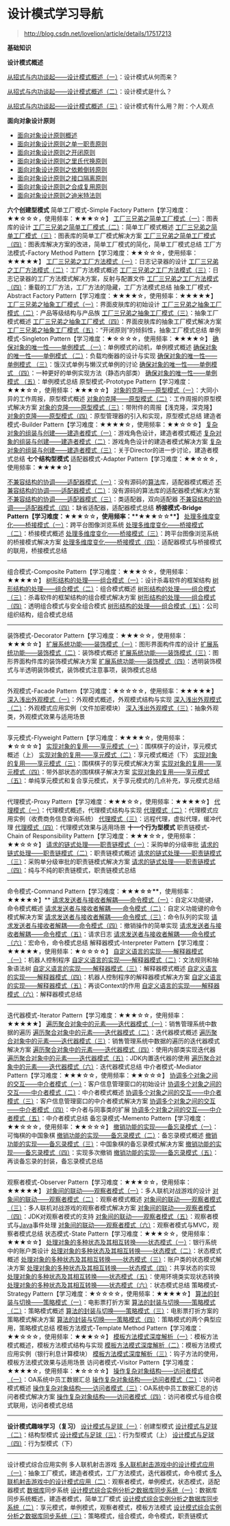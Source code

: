 # 设计模式学习导航

> [http:\/\/blog.csdn.net\/lovelion\/article\/details\/17517213](http://blog.csdn.net/lovelion/article/details/17517213)

**基础知识**

**设计模式概述**

[从招式与内功谈起——设计模式概述（一）](http://blog.csdn.net/lovelion/article/details/7417668)：设计模式从何而来？

[从招式与内功谈起——设计模式概述（二）](http://blog.csdn.net/lovelion/article/details/7420863)：设计模式是什么？

[从招式与内功谈起——设计模式概述（三）](http://blog.csdn.net/lovelion/article/details/7420866)：设计模式有什么用？附：个人观点

**面向对象设计原则**

- [面向对象设计原则概述](http://blog.csdn.net/lovelion/article/details/7536532)
- [面向对象设计原则之单一职责原则](http://blog.csdn.net/lovelion/article/details/7536542)
- [面向对象设计原则之开闭原则](http://blog.csdn.net/lovelion/article/details/7537584)
- [面向对象设计原则之里氏代换原则](http://blog.csdn.net/lovelion/article/details/7540445)
- [面向对象设计原则之依赖倒转原则](http://blog.csdn.net/lovelion/article/details/7562783)
- [面向对象设计原则之接口隔离原则](http://blog.csdn.net/lovelion/article/details/7562842)
- [面向对象设计原则之合成复用原则](http://blog.csdn.net/lovelion/article/details/7563441)
- [面向对象设计原则之迪米特法则](http://blog.csdn.net/lovelion/article/details/7563445)

**六个创建型模式**
简单工厂模式-Simple Factory Pattern【学习难度：★★☆☆☆，使用频率：★★★☆☆】
[工厂三兄弟之简单工厂模式（一）](http://blog.csdn.net/lovelion/article/details/9300337)：图表库的设计
[工厂三兄弟之简单工厂模式（二）](http://blog.csdn.net/lovelion/article/details/9300549)：简单工厂模式概述
[工厂三兄弟之简单工厂模式（三）](http://blog.csdn.net/lovelion/article/details/9300657)：图表库的简单工厂模式解决方案
[工厂三兄弟之简单工厂模式（四）](http://blog.csdn.net/lovelion/article/details/9300731)：图表库解决方案的改进，简单工厂模式的简化，简单工厂模式总结
工厂方法模式-Factory Method Pattern【学习难度：★★☆☆☆，使用频率：★★★★★】
[工厂三兄弟之工厂方法模式（一）](http://blog.csdn.net/lovelion/article/details/9306457)：日志记录器的设计
[工厂三兄弟之工厂方法模式（二）](http://blog.csdn.net/lovelion/article/details/9306745)：工厂方法模式概述
[工厂三兄弟之工厂方法模式（三）](http://blog.csdn.net/lovelion/article/details/9307137)：日志记录器的工厂方法模式解决方案，反射与配置文件
[工厂三兄弟之工厂方法模式（四）](http://blog.csdn.net/lovelion/article/details/9307561)：重载的工厂方法，工厂方法的隐藏，工厂方法模式总结
抽象工厂模式-Abstract Factory Pattern【学习难度：★★★★☆，使用频率：★★★★★】
[工厂三兄弟之抽象工厂模式（一）](http://blog.csdn.net/lovelion/article/details/9319181)：界面皮肤库的初始设计
[工厂三兄弟之抽象工厂模式（二）](http://blog.csdn.net/lovelion/article/details/9319323)：产品等级结构与产品族
[工厂三兄弟之抽象工厂模式（三）](http://blog.csdn.net/lovelion/article/details/9319423)：抽象工厂模式概述
[工厂三兄弟之抽象工厂模式（四）](http://blog.csdn.net/lovelion/article/details/9319481)：界面皮肤库的抽象工厂模式解决方案
[工厂三兄弟之抽象工厂模式（五）](http://blog.csdn.net/lovelion/article/details/9319571)：“开闭原则”的倾斜性，抽象工厂模式总结
单例模式-Singleton Pattern【学习难度：★☆☆☆☆，使用频率：★★★★☆】
[确保对象的唯一性——单例模式 （一）](http://blog.csdn.net/lovelion/article/details/7420883)：单例模式的动机，单例模式概述
[确保对象的唯一性——单例模式 （二）](http://blog.csdn.net/lovelion/article/details/7420885)：负载均衡器的设计与实现
[确保对象的唯一性——单例模式 （三）](http://blog.csdn.net/lovelion/article/details/7420886)：饿汉式单例与懒汉式单例的讨论
[确保对象的唯一性——单例模式 （四）](http://blog.csdn.net/lovelion/article/details/7420888)：一种更好的单例实现方法（静态内部类）
[确保对象的唯一性——单例模式 （五）](http://blog.csdn.net/lovelion/article/details/7420889)：单例模式总结
原型模式-Prototype Pattern【学习难度：★★★☆☆，使用频率：★★★☆☆】
[对象的克隆——原型模式（一）](http://blog.csdn.net/lovelion/article/details/7424559)：大同小异的工作周报，原型模式概述
[对象的克隆——原型模式（二）](http://blog.csdn.net/lovelion/article/details/7424594)：工作周报的原型模式解决方案
[对象的克隆——原型模式（三）](http://blog.csdn.net/lovelion/article/details/7424620)：带附件的周报【浅克隆，深克隆】
[对象的克隆——原型模式（四）](http://blog.csdn.net/lovelion/article/details/7424623)：原型管理器的引入和实现，原型模式总结
建造者模式-Builder Pattern【学习难度：★★★★☆，使用频率：★★☆☆☆】
[复杂对象的组装与创建——建造者模式（一）](http://blog.csdn.net/lovelion/article/details/7426015)：游戏角色设计，建造者模式概述
[复杂对象的组装与创建——建造者模式（二）](http://blog.csdn.net/lovelion/article/details/7426323)：游戏角色设计的建造者模式解决方案
[复杂对象的组装与创建——建造者模式（三）](http://blog.csdn.net/lovelion/article/details/7426855)：关于Director的进一步讨论，建造者模式总结
**七个结构型模式**
适配器模式-Adapter Pattern【学习难度：★★☆☆☆，使用频率：★★★★☆】

[不兼容结构的协调——适配器模式（一）](http://blog.csdn.net/lovelion/article/details/8624325)：没有源码的[算法](http://lib.csdn.net/base/31 "算法与数据结构知识库")库，适配器模式概述
[不兼容结构的协调——适配器模式（二）](http://blog.csdn.net/lovelion/article/details/8624412)：没有源码的算法库的适配器模式解决方案
[不兼容结构的协调——适配器模式（三）](http://blog.csdn.net/lovelion/article/details/8624428)：类适配器，双向适配器
[不兼容结构的协调——适配器模式（四）](http://blog.csdn.net/lovelion/article/details/8624633)：缺省适配器，适配器模式总结
**桥接模式-Bridge Pattern【学习难度：**★★★☆☆**，使用频率：\*\***★★★☆☆**\*\*】**
[处理多维度变化——桥接模式（一）](http://blog.csdn.net/lovelion/article/details/7464183)：跨平台图像浏览系统
[处理多维度变化——桥接模式（二）](http://blog.csdn.net/lovelion/article/details/7464195)：桥接模式概述
[处理多维度变化——桥接模式（三）](http://blog.csdn.net/lovelion/article/details/7464204)：跨平台图像浏览系统的桥接模式解决方案
[处理多维度变化——桥接模式（四）](http://blog.csdn.net/lovelion/article/details/7464208)：适配器模式与桥接模式的联用，桥接模式总结

---

组合模式-Composite Pattern【学习难度：★★★☆☆，使用频率：★★★★☆】
[树形结构的处理——组合模式（一）](http://blog.csdn.net/lovelion/article/details/7956898)：设计杀毒软件的框架结构
[树形结构的处理——组合模式（二）](http://blog.csdn.net/lovelion/article/details/7956908)：组合模式概述
[树形结构的处理——组合模式（三）](http://blog.csdn.net/lovelion/article/details/7956931)：杀毒软件的框架结构的组合模式解决方案
[树形结构的处理——组合模式（四）](http://blog.csdn.net/lovelion/article/details/7956937)：透明组合模式与安全组合模式
[树形结构的处理——组合模式（五）](http://blog.csdn.net/lovelion/article/details/7956962)：公司组织结构，组合模式总结

---

装饰模式-Decorator Pattern【学习难度：★★★☆☆，使用频率：★★★☆☆】
[扩展系统功能——装饰模式（一）](http://blog.csdn.net/lovelion/article/details/7424685)：图形界面构件库的设计
[扩展系统功能——装饰模式（二）](http://blog.csdn.net/lovelion/article/details/7425849)：装饰模式概述
[扩展系统功能——装饰模式（三）](http://blog.csdn.net/lovelion/article/details/7425861)：图形界面构件库的装饰模式解决方案
[扩展系统功能——装饰模式（四）](http://blog.csdn.net/lovelion/article/details/7425873)：透明装饰模式与半透明装饰模式，装饰模式注意事项，装饰模式总结

---

外观模式-Facade Pattern【学习难度：★☆☆☆☆，使用频率：★★★★★】
[深入浅出外观模式（一）](http://blog.csdn.net/lovelion/article/details/8258121)：外观模式概述，外观模式结构与实现
[深入浅出外观模式（二）](http://blog.csdn.net/lovelion/article/details/8259705)：外观模式应用实例（文件加密模块）
[深入浅出外观模式（三）](http://blog.csdn.net/lovelion/article/details/8259789)：抽象外观类，外观模式效果与适用场景

---

享元模式-Flyweight Pattern【学习难度：★★★★☆，使用频率：★☆☆☆☆】
[实现对象的复用——享元模式（一）](http://blog.csdn.net/lovelion/article/details/7667781)：围棋棋子的设计，享元模式概述（上）
[实现对象的复用——享元模式（二）](http://blog.csdn.net/lovelion/article/details/7667810)：享元模式概述（下）
[实现对象的复用——享元模式（三）](http://blog.csdn.net/lovelion/article/details/7667839)：围棋棋子的享元模式解决方案
[实现对象的复用——享元模式（四）](http://blog.csdn.net/lovelion/article/details/7667860)：带外部状态的围棋棋子解决方案
[实现对象的复用——享元模式（五）](http://blog.csdn.net/lovelion/article/details/7667901)：单纯享元模式和复合享元模式，关于享元模式的几点补充，享元模式总结

---

代理模式-Proxy Pattern【学习难度：★★★☆☆，使用频率：★★★★☆】
[代理模式（一）](http://blog.csdn.net/lovelion/article/details/8227953)：代理模式概述，代理模式结构与实现
[代理模式（二）](http://blog.csdn.net/lovelion/article/details/8228042)：代理模式应用实例（收费商务信息查询系统）
[代理模式（三）](http://blog.csdn.net/lovelion/article/details/8228132)：远程代理，虚拟代理，缓冲代理
[代理模式（四）](http://blog.csdn.net/lovelion/article/details/8228156)：代理模式效果与适用场景
**十一个行为型模式**
职责链模式-Chain of Responsibility Pattern【学习难度：★★★☆☆，使用频率：★★☆☆☆】
[请求的链式处理——职责链模式（一）](http://blog.csdn.net/lovelion/article/details/7420891)：采购单的分级审批
[请求的链式处理——职责链模式（二）](http://blog.csdn.net/lovelion/article/details/7420893)：职责链模式概述
[请求的链式处理——职责链模式（三）](http://blog.csdn.net/lovelion/article/details/7420898)：采购单分级审批的职责链模式解决方案
[请求的链式处理——职责链模式（四）](http://blog.csdn.net/lovelion/article/details/7420902)：纯与不纯的职责链模式，职责链模式总结

---

命令模式-Command Pattern【学习难度：★★★**☆☆\*\***，使用频率：****★★★★☆****】\*\*
[请求发送者与接收者解耦——命令模式（一）](http://blog.csdn.net/lovelion/article/details/8796736)：自定义功能键，命令模式概述
[请求发送者与接收者解耦——命令模式（二）](http://blog.csdn.net/lovelion/article/details/8806049)：自定义功能键的命令模式解决方案
[请求发送者与接收者解耦——命令模式（三）](http://blog.csdn.net/lovelion/article/details/8806239)：命令队列的实现
[请求发送者与接收者解耦——命令模式（四）](http://blog.csdn.net/lovelion/article/details/8806509)：撤销操作的简单实现
[请求发送者与接收者解耦——命令模式（五）](http://blog.csdn.net/lovelion/article/details/8806643)：请求日志
[请求发送者与接收者解耦——命令模式（六）](http://blog.csdn.net/lovelion/article/details/8806677)：宏命令，命令模式总结
解释器模式-Interpreter Pattern【学习难度：★★★★★，使用频率：★☆☆☆☆】
[自定义语言的实现——解释器模式（一）](http://blog.csdn.net/lovelion/article/details/7713567)：机器人控制程序
[自定义语言的实现——解释器模式（二）](http://blog.csdn.net/lovelion/article/details/7713578)：文法规则和抽象语法树
[自定义语言的实现——解释器模式（三）](http://blog.csdn.net/lovelion/article/details/7713589)：解释器模式概述
[自定义语言的实现——解释器模式（四）](http://blog.csdn.net/lovelion/article/details/7713593)：机器人控制程序的解释器模式解决方案
[自定义语言的实现——解释器模式（五）](http://blog.csdn.net/lovelion/article/details/7713602)：再谈Context的作用
[自定义语言的实现——解释器模式（六）](http://blog.csdn.net/lovelion/article/details/7713615)：解释器模式总结

---

迭代器模式-Iterator Pattern【学习难度：★★★☆☆，使用频率：★★★★★】
[遍历聚合对象中的元素——迭代器模式（一）](http://blog.csdn.net/lovelion/article/details/9992005)：销售管理系统中数据的遍历
[遍历聚合对象中的元素——迭代器模式（二）](http://blog.csdn.net/lovelion/article/details/9992243)：迭代器模式概述
[遍历聚合对象中的元素——迭代器模式（三）](http://blog.csdn.net/lovelion/article/details/9992679)：销售管理系统中数据的遍历的迭代器模式解决方案
[遍历聚合对象中的元素——迭代器模式（四）](http://blog.csdn.net/lovelion/article/details/9992731)：使用内部类实现迭代器
[遍历聚合对象中的元素——迭代器模式（五）](http://blog.csdn.net/lovelion/article/details/9992799)：JDK内置迭代器的使用
[遍历聚合对象中的元素——迭代器模式（六）](http://blog.csdn.net/lovelion/article/details/9992931)：迭代器模式总结
中介者模式-Mediator Pattern【学习难度：★★★☆☆，使用频率：★★☆☆☆】
[协调多个对象之间的交互——中介者模式（一）](http://blog.csdn.net/lovelion/article/details/8482952)：客户信息管理窗口的初始设计
[协调多个对象之间的交互——中介者模式（二）](http://blog.csdn.net/lovelion/article/details/8483005)：中介者模式概述
[协调多个对象之间的交互——中介者模式（三）](http://blog.csdn.net/lovelion/article/details/8483031)：客户信息管理窗口的中介者模式解决方案
[协调多个对象之间的交互——中介者模式（四）](http://blog.csdn.net/lovelion/article/details/8483081)：中介者与同事类的扩展
[协调多个对象之间的交互——中介者模式（五）](http://blog.csdn.net/lovelion/article/details/8483151)：中介者模式总结
备忘录模式-Memento Pattern【学习难度：★★☆☆☆，使用频率：★★☆☆☆】
[撤销功能的实现——备忘录模式（一）](http://blog.csdn.net/lovelion/article/details/7526740)：可悔棋的中国象棋
[撤销功能的实现——备忘录模式（二）](http://blog.csdn.net/lovelion/article/details/7526747)：备忘录模式概述
[撤销功能的实现——备忘录模式（三）](http://blog.csdn.net/lovelion/article/details/7526755)：中国象棋的备忘录模式解决方案
[撤销功能的实现——备忘录模式（四）](http://blog.csdn.net/lovelion/article/details/7526756)：实现多次撤销
[撤销功能的实现——备忘录模式（五）](http://blog.csdn.net/lovelion/article/details/7526759)：再谈备忘录的封装，备忘录模式总结

---

观察者模式-Observer Pattern【学习难度：★★★☆☆，使用频率：★★★★★】
[对象间的联动——观察者模式（一）](http://blog.csdn.net/lovelion/article/details/7720232)：多人联机对战游戏的设计
[对象间的联动——观察者模式（二）](http://blog.csdn.net/lovelion/article/details/7720382)：观察者模式概述
[对象间的联动——观察者模式（三）](http://blog.csdn.net/lovelion/article/details/7720490)：多人联机对战游戏的观察者模式解决方案
[对象间的联动——观察者模式（四）](http://blog.csdn.net/lovelion/article/details/7720507)：JDK对观察者模式的支持
[对象间的联动——观察者模式（五）](http://blog.csdn.net/lovelion/article/details/7720522)：观察者模式与[Java](http://lib.csdn.net/base/17 "Java EE知识库")事件处理
[对象间的联动——观察者模式（六）](http://blog.csdn.net/lovelion/article/details/7720537)：观察者模式与MVC，观察者模式总结
状态模式-State Pattern【学习难度：★★★☆☆，使用频率：★★★☆☆】
[处理对象的多种状态及其相互转换——状态模式（一）](http://blog.csdn.net/lovelion/article/details/8522982)：银行系统中的账户类设计
[处理对象的多种状态及其相互转换——状态模式（二）](http://blog.csdn.net/lovelion/article/details/8523062)：状态模式概述
[处理对象的多种状态及其相互转换——状态模式（三）](http://blog.csdn.net/lovelion/article/details/8523083)：账户类的状态模式解决方案
[处理对象的多种状态及其相互转换——状态模式（四）](http://blog.csdn.net/lovelion/article/details/8523105)：共享状态的实现
[处理对象的多种状态及其相互转换——状态模式（五）](http://blog.csdn.net/lovelion/article/details/8523130)：使用环境类实现状态转换
[处理对象的多种状态及其相互转换——状态模式（六）](http://blog.csdn.net/lovelion/article/details/8523162)：状态模式总结
策略模式-Strategy Pattern【学习难度：★☆☆☆☆，使用频率：★★★★☆】
[算法的封装与切换——策略模式（一）](http://blog.csdn.net/lovelion/article/details/7818983)：电影票打折方案
[算法的封装与切换——策略模式（二）](http://blog.csdn.net/lovelion/article/details/7819136)：策略模式概述
[算法的封装与切换——策略模式（三）](http://blog.csdn.net/lovelion/article/details/7819216)：电影票打折方案的策略模式解决方案
[算法的封装与切换——策略模式（四）](http://blog.csdn.net/lovelion/article/details/7819266)：策略模式的两个典型应用，策略模式总结
模板方法模式-Template Method Pattern【学习难度：★★☆☆☆，使用频率：★★★☆☆】
[模板方法模式深度解析（一）](http://blog.csdn.net/lovelion/article/details/8299794)：模板方法模式概述，模板方法模式结构与实现
[模板方法模式深度解析（二）](http://blog.csdn.net/lovelion/article/details/8299863)：模板方法模式应用实例（银行利息计算模块）
[模板方法模式深度解析（三）](http://blog.csdn.net/lovelion/article/details/8299927)：钩子方法的使用，模板方法模式效果与适用场景
访问者模式-Visitor Pattern【学习难度：★★★★☆，使用频率：★☆☆☆☆】
[操作复杂对象结构——访问者模式（一）](http://blog.csdn.net/lovelion/article/details/7433523)：OA系统中员工数据汇总
[操作复杂对象结构——访问者模式（二）](http://blog.csdn.net/lovelion/article/details/7433567)：访问者模式概述
[操作复杂对象结构——访问者模式（三）](http://blog.csdn.net/lovelion/article/details/7433576)：OA系统中员工数据汇总的访问者模式解决方案
[操作复杂对象结构——访问者模式（四）](http://blog.csdn.net/lovelion/article/details/7433591)：访问者模式与组合模式联用，访问者模式总结

---

**设计模式趣味学习（复习）**
[设计模式与足球（一）](http://blog.csdn.net/lovelion/article/details/7707380)：创建型模式
[设计模式与足球（二）](http://blog.csdn.net/lovelion/article/details/7707497)：结构型模式
[设计模式与足球（三）](http://blog.csdn.net/lovelion/article/details/7707605)：行为型模式（上）
[设计模式与足球（四）](http://blog.csdn.net/lovelion/article/details/7708208)：行为型模式（下）

---

设计模式综合应用实例
多人联机射击游戏
[多人联机射击游戏中的设计模式应用（一）](http://blog.csdn.net/lovelion/article/details/8262987)：抽象工厂模式，建造者模式，工厂方法模式，迭代器模式，命令模式
[多人联机射击游戏中的设计模式应用（二）](http://blog.csdn.net/lovelion/article/details/8263025)：观察者模式，单例模式，状态模式，适配器模式
[数据库](http://lib.csdn.net/base/14 "MySQL知识库")同步系统
[设计模式综合实例分析之数据库同步系统（一）](http://blog.csdn.net/lovelion/article/details/8671196)：数据库同步系统概述，建造者模式，简单工厂模式
[设计模式综合实例分析之数据库同步系统（二）](http://blog.csdn.net/lovelion/article/details/8671578)：享元模式，单例模式，观察者模式，模板方法模式
[设计模式综合实例分析之数据库同步系统（三）](http://blog.csdn.net/lovelion/article/details/8671653)：策略模式，组合模式，命令模式，职责链模式

